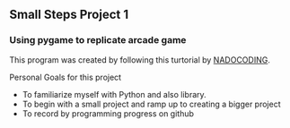 

## Small Steps Project 1

### Using pygame to replicate arcade game

This program was created by following this turtorial by [NADOCODING](https://youtu.be/Dkx8Pl6QKW0).

Personal Goals for this project
- To familiarize myself with Python and also library.
- To begin with a small project and ramp up to creating a bigger project
- To record by programming progress on github
